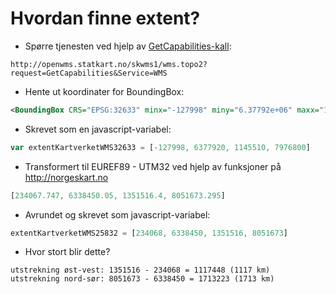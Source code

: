 # Hvordan finne extent?

- Spørre tjenesten ved hjelp av [GetCapabilities-kall](http://openwms.statkart.no/skwms1/wms.topo2?request=GetCapabilities&Service=WMS):
```http
http://openwms.statkart.no/skwms1/wms.topo2?request=GetCapabilities&Service=WMS
```

- Hente ut koordinater for BoundingBox:
```xml
<BoundingBox CRS="EPSG:32633" minx="-127998" miny="6.37792e+06" maxx="1.14551e+06" maxy="7.9768e+06" />
```

- Skrevet som en javascript-variabel:
```javascript
var extentKartverketWMS32633 = [-127998, 6377920, 1145510, 7976800]
```

- Transformert til EUREF89 - UTM32 ved hjelp av funksjoner på http://norgeskart.no
```javascript
[234067.747, 6338450.05, 1351516.4, 8051673.295]
```

- Avrundet og skrevet som javascript-variabel:
```javascript
extentKartverketWMS25832 = [234068, 6338450, 1351516, 8051673]
```

- Hvor stort blir dette?
```
utstrekning øst-vest: 1351516 - 234068 = 1117448 (1117 km)
utstrekning nord-sør: 8051673 - 6338450 = 1713223 (1713 km)
```
